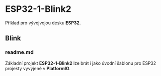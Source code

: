 # ESP32-1-Blink2
Příklad pro vývojvojou desku **ESP32**.

## Blink ##

### readme.md ###

Základní projekt **ESP32-1-Blink2** lze brát i jako úvodní šablonu pro ESP32 projekty vyvýjené v **PlatformIO**.

